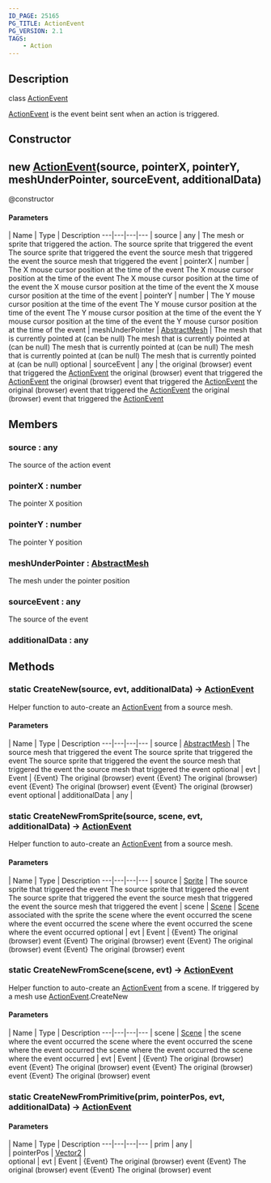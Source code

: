 ```yaml
---
ID_PAGE: 25165
PG_TITLE: ActionEvent
PG_VERSION: 2.1
TAGS:
    - Action
---
```

## Description

class [ActionEvent](/classes/2.5/ActionEvent)

[ActionEvent](/classes/2.5/ActionEvent) is the event beint sent when an action is triggered.

## Constructor

## new [ActionEvent](/classes/2.5/ActionEvent)(source, pointerX, pointerY, meshUnderPointer, sourceEvent, additionalData)

@constructor

#### Parameters
 | Name | Type | Description
---|---|---|---
 | source | any |  The mesh or sprite that triggered the action.  The source sprite that triggered the event  The source sprite that triggered the event  the source mesh that triggered the event the source mesh that triggered the event
 | pointerX | number |  The X mouse cursor position at the time of the event  The X mouse cursor position at the time of the event  The X mouse cursor position at the time of the event  the X mouse cursor position at the time of the event the X mouse cursor position at the time of the event
 | pointerY | number |  The Y mouse cursor position at the time of the event  The Y mouse cursor position at the time of the event  The Y mouse cursor position at the time of the event  the Y mouse cursor position at the time of the event the Y mouse cursor position at the time of the event
 | meshUnderPointer | [AbstractMesh](/classes/2.5/AbstractMesh) |  The mesh that is currently pointed at (can be null)  The mesh that is currently pointed at (can be null)  The mesh that is currently pointed at (can be null)  The mesh that is currently pointed at (can be null) The mesh that is currently pointed at (can be null)
optional | sourceEvent | any |  the original (browser) event that triggered the [ActionEvent](/classes/2.5/ActionEvent)  the original (browser) event that triggered the [ActionEvent](/classes/2.5/ActionEvent)  the original (browser) event that triggered the [ActionEvent](/classes/2.5/ActionEvent)  the original (browser) event that triggered the [ActionEvent](/classes/2.5/ActionEvent) the original (browser) event that triggered the [ActionEvent](/classes/2.5/ActionEvent)
## Members

### source : any

The source of the action event

### pointerX : number

The pointer X position

### pointerY : number

The pointer Y position

### meshUnderPointer : [AbstractMesh](/classes/2.5/AbstractMesh)

The mesh under the pointer position

### sourceEvent : any

The source of the event

### additionalData : any



## Methods

### static CreateNew(source, evt, additionalData) &rarr; [ActionEvent](/classes/2.5/ActionEvent)

Helper function to auto-create an [ActionEvent](/classes/2.5/ActionEvent) from a source mesh.

#### Parameters
 | Name | Type | Description
---|---|---|---
 | source | [AbstractMesh](/classes/2.5/AbstractMesh) |  The source mesh that triggered the event  The source sprite that triggered the event  The source sprite that triggered the event  the source mesh that triggered the event the source mesh that triggered the event
optional | evt | Event |  {Event} The original (browser) event   {Event} The original (browser) event  {Event} The original (browser) event {Event} The original (browser) event
optional | additionalData | any |    
### static CreateNewFromSprite(source, scene, evt, additionalData) &rarr; [ActionEvent](/classes/2.5/ActionEvent)

Helper function to auto-create an [ActionEvent](/classes/2.5/ActionEvent) from a source mesh.

#### Parameters
 | Name | Type | Description
---|---|---|---
 | source | [Sprite](/classes/2.5/Sprite) |  The source sprite that triggered the event  The source sprite that triggered the event  The source sprite that triggered the event  the source mesh that triggered the event the source mesh that triggered the event
 | scene | [Scene](/classes/2.5/Scene) |  [Scene](/classes/2.5/Scene) associated with the sprite  the scene where the event occurred  the scene where the event occurred  the scene where the event occurred the scene where the event occurred
optional | evt | Event |  {Event} The original (browser) event   {Event} The original (browser) event  {Event} The original (browser) event {Event} The original (browser) event
### static CreateNewFromScene(scene, evt) &rarr; [ActionEvent](/classes/2.5/ActionEvent)

Helper function to auto-create an [ActionEvent](/classes/2.5/ActionEvent) from a scene. If triggered by a mesh use [ActionEvent](/classes/2.5/ActionEvent).CreateNew

#### Parameters
 | Name | Type | Description
---|---|---|---
 | scene | [Scene](/classes/2.5/Scene) |  the scene where the event occurred  the scene where the event occurred  the scene where the event occurred  the scene where the event occurred the scene where the event occurred
 | evt | Event |  {Event} The original (browser) event   {Event} The original (browser) event  {Event} The original (browser) event {Event} The original (browser) event
### static CreateNewFromPrimitive(prim, pointerPos, evt, additionalData) &rarr; [ActionEvent](/classes/2.5/ActionEvent)



#### Parameters
 | Name | Type | Description
---|---|---|---
 | prim | any |  
 | pointerPos | [Vector2](/classes/2.5/Vector2) |  
optional | evt | Event |    {Event} The original (browser) event  {Event} The original (browser) event {Event} The original (browser) event
